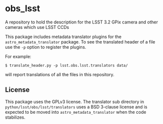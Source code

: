 # obs_lsst
A repository to hold the description for the LSST 3.2 GPix camera and other cameras which
use LSST CCDs

This package includes metadata translator plugins for the
`astro_metadata_translator` package. To see the translated header of a file
use the `-p` option to register the plugins.

For example:
```
$ translate_header.py -p lsst.obs.lsst.translators data/
```
will report translations of all the files in this repository.

## License

This package uses the GPLv3 license.  The translator sub directory in
`python/lsst/obs/lsst/translators` uses a BSD 3-clause license and is
expected to be moved into `astro_metadata_translator` when the code
stabilizes.
